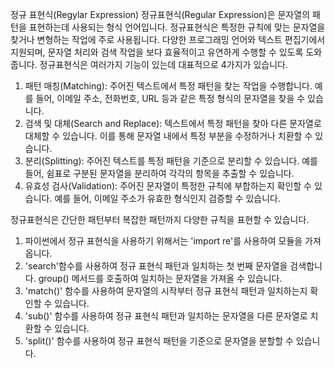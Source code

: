 정규 표현식(Regylar Expression)
정규표현식(Regular Expression)은 문자열의 패턴을 표현하는데 사용되는 형식 언어입니다. 정규표현식은 특정한 규칙에 맞는 문자열을 찾거나 변형하는 작업에 주로 사용됩니다. 다양한 프로그래밍 언어와 텍스트 편집기에서 지원되며, 문자열 처리와 검색 작업을 보다 효율적이고 유연하게 수행할 수 있도록 도와줍니다.
정규표현식은 여러가지 기능이 있는데 대표적으로 4가지가 있습니다.
1. 패턴 매칭(Matching): 주어진 텍스트에서 특정 패턴을 찾는 작업을 수행합니다. 예를 들어, 이메일 주소, 전화번호, URL 등과 같은 특정 형식의 문자열을 찾을 수 있습니다.
2. 검색 및 대체(Search and Replace): 텍스트에서 특정 패턴을 찾아 다른 문자열로 대체할 수 있습니다. 이를 통해 문자열 내에서 특정 부분을 수정하거나 치환할 수 있습니다.
3. 분리(Splitting): 주어진 텍스트를 특정 패턴을 기준으로 분리할 수 있습니다. 예를 들어, 쉼표로 구분된 문자열을 분리하여 각각의 항목을 추출할 수 있습니다.
4. 유효성 검사(Validation): 주어진 문자열이 특정한 규칙에 부합하는지 확인할 수 있습니다. 예를 들어, 이메일 주소가 유효한 형식인지 검증할 수 있습니다.



정규표현식은 간단한 패턴부터 복잡한 패턴까지 다양한 규칙을 표현할 수 있습니다. 
1. 파이썬에서 정규 표현식을 사용하기 위해서는 'import re'를 사용하여 모듈을 가져옵니다.
2. 'search'함수를 사용하여 정규 표현식 패턴과 일치하는 첫 번째 문자열을 검색합니다. group() 메서드를 호출하여 일치하는 문자열을 가져올 수 있습니다.
3. 'match()' 함수를 사용하여 문자열의 시작부터 정규 표현식 패턴과 일치하는지 확인할 수 있습니다.
4. 'sub()' 함수를 사용하여 정규 표현식 패턴과 일치하는 문자열을 다른 문자열로 치환할 수 있습니다.
5. 'split()' 함수를 사용하여 정규 표현식 패턴을 기준으로 문자열을 분할할 수 있습니다.
